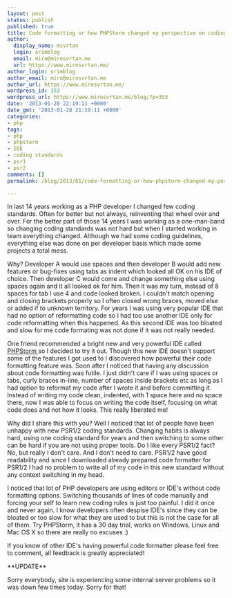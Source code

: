 ```yaml
---
layout: post
status: publish
published: true
title: Code formatting or how PHPStorm changed my perspective on coding standards
author:
  display_name: msvrtan
  login: orimblog
  email: miro@mirosvrtan.me
  url: https://www.mirosvrtan.me/
author_login: orimblog
author_email: miro@mirosvrtan.me
author_url: https://www.mirosvrtan.me/
wordpress_id: 353
wordpress_url: https://www.mirosvrtan.me/blog/?p=353
date: '2013-01-28 22:19:11 +0000'
date_gmt: '2013-01-28 21:19:11 +0000'
categories:
- php
tags:
- php
- phpstorm
- IDE
- coding standards
- psr1
- psr2
comments: []
permalink: /blog/2013/01/code-formatting-or-how-phpstorm-changed-my-perspective-on-coding-standards/

---
```

<p>In last 14 years working as a PHP developer I changed few coding standards. Often for better but not always, reinventing that wheel over and over. For the better part of those 14 years I was working as a one-man-band so changing coding standards was not hard but when I started working in team everything changed. Although we had some coding guidelines, everything else was done on per developer basis which made some projects a total mess.</p>
<p>Why? Developer A would use spaces and then developer B would add new features or bug-fixes using tabs as indent which looked all OK on his IDE of choice. Then developer C would come and change something else using spaces again and it all looked ok for him. Then it was my turn, instead of 8 spaces for tab I use 4 and code looked broken. I couldn't match opening and closing brackets properly so I often closed wrong braces, moved else or added if to unknown territory. For years I was using very popular IDE that had no option of reformatting code so I had too use another IDE only for code reformatting when this happened. As this second IDE was too bloated and slow for me code formating was not done if it was not really needed.</p>
<p>One friend recommended a bright new and very powerful IDE called <a href="http://www.jetbrains.com/phpstorm/" target="_blank"> PHPStorm </a> so I decided to try it out. Though this new IDE doesn't support some of the features I got used to I discovered how powerful their code formatting feature was. Soon after I noticed that having any discussion about code formatting was futile. I just didn't care if I was using spaces or tabs, curly braces in-line, number of spaces inside brackets etc as long as I had option to reformat my code after I wrote it and before committing it. Instead of writing my code clean, indented, with 1 space here and no space there, now I was able to focus on writing the code itself, focusing on what code does and not how it looks. This really liberated me!</p>
<p>Why did I share this with you? Well I noticed that lot of people have been unhappy with new PSR1/2 coding standards. Changing habits is always hard, using one coding standard for years and then switching to some other can be hard if you are not using proper tools. Do I like every PSR1/2 fact? No, but really I don't care. And I don't need to care. PSR1/2 have good readability and since I downloaded already prepared code formatter for PSR1/2 I had no problem to write all of my code in this new standard without any context switching in my head.</p>
<p>I noticed that lot of PHP developers are using editors or IDE's without code formatting options. Switching thousands of lines of code manually and forcing your self to learn new coding rules is just too painful. I did it once and never again. I know developers often despise IDE's since they can be bloated or too slow for what they are used to but this is not the case for all of them. Try PHPStorm, it has a 30 day trial, works on Windows, Linux and Mac OS X so there are really no excuses :)</p>
<p>If you know of other IDE's having powerful code formatter please feel free to comment, all feedback is greatly appreciated!</p>
<p>**UPDATE**</p>
<p>Sorry everybody, site is&nbsp;experiencing some internal server problems so it was down few times today. Sorry for that!</p>
<p>&nbsp;</p>
